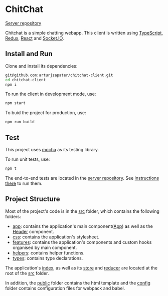 # ChitChat

[Server repository](https://github.com/arturjzapater/chitchat-server)

Chitchat is a simple chatting webapp. This client is written using [TypeScript](https://www.typescriptlang.org/), [Redux](https://redux.js.org/), [React](https://reactjs.org/) and [Socket.IO](https://socket.io/).

## Install and Run

Clone and install its dependencies:

```bash
git@github.com:arturjzapater/chitchat-client.git
cd chitchat-client
npm i
```

To run the client in development mode, use:

```bash
npm start
```

To buid the project for production, use:

```bash
npm run build
```

## Test

This project uses [mocha](https://mochajs.org/) as its testing library.

To run unit tests, use:

```bash
npm t
```

The end-to-end tests are located in the [server repository](https://github.com/arturjzapater/chitchat-server). See [instructions there](https://github.com/arturjzapater/chitchat-server#test) to run them.

## Project Structure

Most of the project's code is in the [src](src) folder, which contains the following folders:

- [app](src/app): contains the application's main component([App](src/app/App.tsx)) as well as the [Header](src/app/Header.tsx) component.
- [css](src/css): contains the application's stylesheet.
- [features](src/features): contains the application's components and custom hooks organised by main component.
- [helpers](src/helpers): contains helper functions.
- [types](src/types): contains type declarations.

The application's [index](src/index.tsx), as well as its [store](src/store.ts) and [reducer](src/reducer.ts) are located at the root of the [src](src) folder.

In addition, the [public](public) folder contains the html template and the [config](config) folder contains configuration files for webpack and babel.
